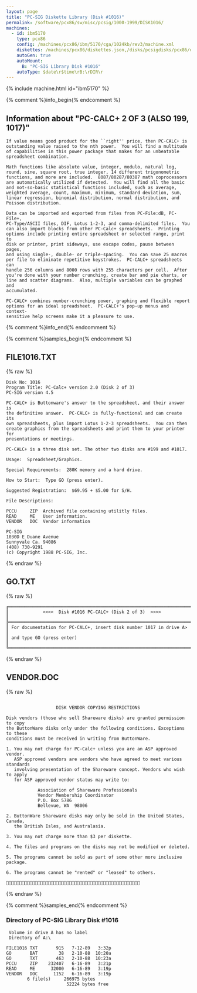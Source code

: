 ```yaml
---
layout: page
title: "PC-SIG Diskette Library (Disk #1016)"
permalink: /software/pcx86/sw/misc/pcsig/1000-1999/DISK1016/
machines:
  - id: ibm5170
    type: pcx86
    config: /machines/pcx86/ibm/5170/cga/1024kb/rev3/machine.xml
    diskettes: /machines/pcx86/diskettes.json,/disks/pcsigdisks/pcx86/diskettes.json
    autoGen: true
    autoMount:
      B: "PC-SIG Library Disk #1016"
    autoType: $date\r$time\rB:\rDIR\r
---
```


{% include machine.html id="ibm5170" %}

{% comment %}info_begin{% endcomment %}

## Information about "PC-CALC+ 2 OF 3 (ALSO 199, 1017)"

    If value means good product for the ``right'' price, then PC-CALC+ is
    outstanding value raised to the nth power.  You will find a multitude
    of capabilities in this power package that makes for an unbeatable
    spreadsheet combination.
    
    Math functions like absolute value, integer, modulo, natural log,
    round, sine, square root, true integer, 14 different trigonometric
    functions, and more are included.  8087/80287/80387 math coprocessors
    are automatically utilized if detected.  You will find all the basic
    and not-so-basic statistical functions included, such as average,
    weighted average, count, maximum, minimum, standard deviation, sum,
    linear regression, binomial distribution, normal distribution, and
    Poisson distribution.
    
    Data can be imported and exported from files from PC-File:dB, PC-File+,
    PC-Type/ASCII files, DIF, Lotus 1-2-3, and comma-delimited files.  You
    can also import blocks from other PC-Calc+ spreadsheets.  Printing
    options include printing entire spreadsheet or selected range, print to
    disk or printer, print sideways, use escape codes, pause between pages,
    and using single-, double- or triple-spacing.  You can save 25 macros
    per file to eliminate repetitive keystrokes.  PC-CALC+ spreadsheets can
    handle 256 columns and 8000 rows with 255 characters per cell.  After
    you're done with your number crunching, create bar and pie charts, or
    line and scatter diagrams.  Also, multiple variables can be graphed and
    accumulated.
    
    PC-CALC+ combines number-crunching power, graphing and flexible report
    options for an ideal spreadsheet.  PC-CALC+'s pop-up menus and context-
    sensitive help screens make it a pleasure to use.
{% comment %}info_end{% endcomment %}

{% comment %}samples_begin{% endcomment %}

## FILE1016.TXT

{% raw %}
```
Disk No: 1016
Program Title: PC-Calc+ version 2.0 (Disk 2 of 3)
PC-SIG version 4.5

PC-CALC+ is Buttonware's answer to the spreadsheet, and their answer is
the definitive answer.  PC-CALC+ is fully-functional and can create its
own spreadsheets, plus import Lotus 1-2-3 spreadsheets.  You can then
create graphics from the spreadsheets and print them to your printer for
presentations or meetings.

PC-CALC+ is a three disk set. The other two disks are #199 and #1017.

Usage:  Spreadsheet/Graphics.

Special Requirements:  280K memory and a hard drive.

How to Start:  Type GO (press enter).

Suggested Registration:  $69.95 + $5.00 for S/H.

File Descriptions:

PCCU     ZIP  Archived file containing utilitly files.
READ     ME   User information.
VENDOR   DOC  Vendor information

PC-SIG
1030D E Duane Avenue
Sunnyvale Ca. 94086
(408) 730-9291
(c) Copyright 1988 PC-SIG, Inc.

```
{% endraw %}

## GO.TXT

{% raw %}
```
╔═════════════════════════════════════════════════════════════════════════╗
║             <<<<  Disk #1016 PC-CALC+ (Disk 2 of 3)  >>>>               ║
╠═════════════════════════════════════════════════════════════════════════╣
║ For documentation for PC-CALC+, insert disk number 1017 in drive A>     ║
║ and type GO (press enter)                                               ║
╚═════════════════════════════════════════════════════════════════════════╝
```
{% endraw %}

## VENDOR.DOC

{% raw %}
```

                   DISK VENDOR COPYING RESTRICTIONS

Disk vendors (those who sell Shareware disks) are granted permission to copy
the ButtonWare disks only under the following conditions. Exceptions to these
conditions must be received in writing from ButtonWare.

1. You may not charge for PC-Calc+ unless you are an ASP approved vendor.
   ASP approved vendors are vendors who have agreed to meet various standards
   involving presentation of the Shareware concept. Vendors who wish to apply
   for ASP approved vendor status may write to:

            Association of Shareware Professionals
            Vendor Membership Coordinator
            P.O. Box 5786
            Bellevue, WA  98006

2. ButtonWare Shareware disks may only be sold in the United States, Canada,
   the British Isles, and Australasia.

3. You may not charge more than $3 per diskette.

4. The files and programs on the disks may not be modified or deleted.

5. The programs cannot be sold as part of some other more inclusive package.

6. The programs cannot be "rented" or "leased" to others.


```
{% endraw %}

{% comment %}samples_end{% endcomment %}

### Directory of PC-SIG Library Disk #1016

     Volume in drive A has no label
     Directory of A:\

    FILE1016 TXT       915   7-12-89   3:32p
    GO       BAT        38   2-10-88  10:20a
    GO       TXT       463   2-10-88  10:23a
    PCCU     ZIP    232407   6-16-89   3:21p
    READ     ME      32000   6-16-89   3:19p
    VENDOR   DOC      1152   6-16-89   3:19p
            6 file(s)     266975 bytes
                           52224 bytes free
